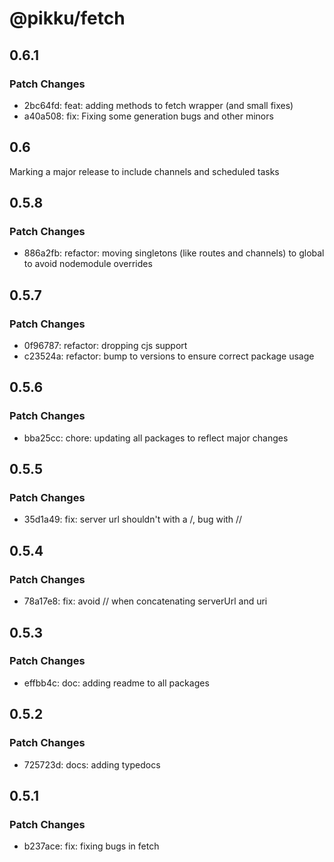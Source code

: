 # @pikku/fetch

## 0.6.1

### Patch Changes

- 2bc64fd: feat: adding methods to fetch wrapper (and small fixes)
- a40a508: fix: Fixing some generation bugs and other minors

## 0.6

Marking a major release to include channels and scheduled tasks

## 0.5.8

### Patch Changes

- 886a2fb: refactor: moving singletons (like routes and channels) to global to avoid nodemodule overrides

## 0.5.7

### Patch Changes

- 0f96787: refactor: dropping cjs support
- c23524a: refactor: bump to versions to ensure correct package usage

## 0.5.6

### Patch Changes

- bba25cc: chore: updating all packages to reflect major changes

## 0.5.5

### Patch Changes

- 35d1a49: fix: server url shouldn't with a /, bug with //

## 0.5.4

### Patch Changes

- 78a17e8: fix: avoid // when concatenating serverUrl and uri

## 0.5.3

### Patch Changes

- effbb4c: doc: adding readme to all packages

## 0.5.2

### Patch Changes

- 725723d: docs: adding typedocs

## 0.5.1

### Patch Changes

- b237ace: fix: fixing bugs in fetch
